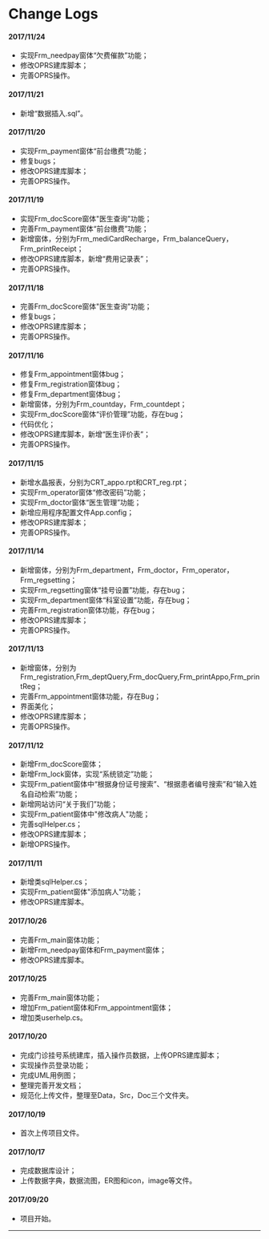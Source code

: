 # Change Logs

#### 2017/11/24

- 实现Frm_needpay窗体“欠费催款”功能；
- 修改OPRS建库脚本；
- 完善OPRS操作。

#### 2017/11/21

- 新增“数据插入.sql”。

#### 2017/11/20

- 实现Frm_payment窗体“前台缴费”功能；
- 修复bugs；
- 修改OPRS建库脚本；
- 完善OPRS操作。

#### 2017/11/19

- 实现Frm_docScore窗体"医生查询"功能；
- 完善Frm_payment窗体“前台缴费”功能；
- 新增窗体，分别为Frm_mediCardRecharge，Frm_balanceQuery，Frm_printReceipt；
- 修改OPRS建库脚本，新增“费用记录表”；
- 完善OPRS操作。

#### 2017/11/18

- 完善Frm_docScore窗体"医生查询"功能；
- 修复bugs；
- 修改OPRS建库脚本；
- 完善OPRS操作。

#### 2017/11/16

- 修复Frm_appointment窗体bug；
- 修复Frm_registration窗体bug；
- 修复Frm_department窗体bug；
- 新增窗体，分别为Frm_countday，Frm_countdept；
- 实现Frm_docScore窗体“评价管理”功能，存在bug；
- 代码优化；
- 修改OPRS建库脚本，新增“医生评价表”；
- 完善OPRS操作。

#### 2017/11/15

- 新增水晶报表，分别为CRT_appo.rpt和CRT_reg.rpt；
- 实现Frm_operator窗体“修改密码”功能；
- 实现Frm_doctor窗体“医生管理”功能；
- 新增应用程序配置文件App.config；
- 修改OPRS建库脚本；
- 完善OPRS操作。

#### 2017/11/14

- 新增窗体，分别为Frm_department，Frm_doctor，Frm_operator，Frm_regsetting；
- 实现Frm_regsetting窗体“挂号设置”功能，存在bug；
- 实现Frm_department窗体“科室设置”功能，存在bug；
- 完善Frm_registration窗体功能，存在bug；
- 修改OPRS建库脚本；
- 完善OPRS操作。

#### 2017/11/13

- 新增窗体，分别为Frm_registration,Frm_deptQuery,Frm_docQuery,Frm_printAppo,Frm_printReg；
- 完善Frm_appointment窗体功能，存在Bug；
- 界面美化；
- 修改OPRS建库脚本；
- 完善OPRS操作。

#### 2017/11/12

- 新增Frm_docScore窗体；
- 新增Frm_lock窗体，实现“系统锁定”功能；
- 实现Frm_patient窗体中“根据身份证号搜索”、“根据患者编号搜索”和“输入姓名自动检索”功能；
- 新增网站访问“关于我们”功能；
- 实现Frm_patient窗体中"修改病人"功能；
- 完善sqlHelper.cs；
- 修改OPRS建库脚本；
- 新增OPRS操作。

#### 2017/11/11

- 新增类sqlHelper.cs；
- 实现Frm_patient窗体"添加病人"功能；
- 修改OPRS建库脚本。

#### 2017/10/26

- 完善Frm_main窗体功能；
- 新增Frm_needpay窗体和Frm_payment窗体；
- 修改OPRS建库脚本。

#### 2017/10/25

- 完善Frm_main窗体功能；
- 增加Frm_patient窗体和Frm_appointment窗体；
- 增加类userhelp.cs。

#### 2017/10/20

- 完成门诊挂号系统建库，插入操作员数据，上传OPRS建库脚本；
- 实现操作员登录功能；
- 完成UML用例图；
- 整理完善开发文档；
- 规范化上传文件，整理至Data，Src，Doc三个文件夹。

#### 2017/10/19

- 首次上传项目文件。

#### 2017/10/17

- 完成数据库设计；
- 上传数据字典，数据流图，ER图和icon，image等文件。

#### 2017/09/20

- 项目开始。


-----

